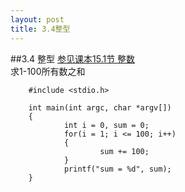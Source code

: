 ```yaml
---
layout: post
title: 3.4整型
---
```


##3.4 整型
<a href="/book/html-chunk/ch15s01.html" target="_blank">参见课本15.1节 整数</a><br>
求1-100所有数之和

        #include <stdio.h>

        int main(int argc, char *argv[])
        {
                int i = 0, sum = 0;
                for(i = 1; i <= 100; i++)
                {
                        sum += 100;
                }
                printf("sum = %d", sum);
        }

